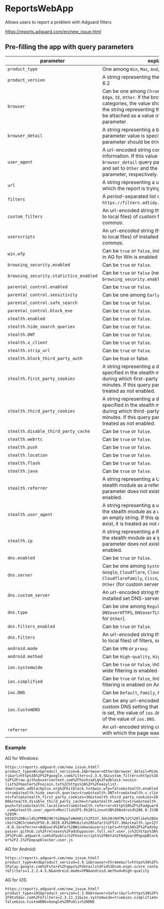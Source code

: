 # ReportsWebApp
Allows users to report a problem with Adguard filters

https://reports.adguard.com/en/new_issue.html

## Pre-filling the app with query parameters

parameter | explanation
--- | ---
`product_type` | One among `Win`, `Mac`, `And`, `iOS`, `Ext`, `Saf`, `Con`.
`product_version` | A string representing the version number. _Example_: 6.2
`browser` |  Can be one among `Chrome`, `Safari`, `Firefox`, `Opera`, `Edge`, `IE`, `Other`. If the browser does not fall into this categories, the value should be set as `Other` and the string representing the browser name should be attached as a value of a `browser_detail` parameter.
`browser_detail` |  A string representing a browser's name. When this parameter value is specified, the value of `browser` parameter should be `Other`.
`user_agent` | A url-encoded string containing user agent information. If this value is set, `browser` and `browser_detail` query parameters will be ignored and set to `Other` and the value of `user_agent` parameter, respectively.
`url` |  A string representing a url where the problem in which the report is trying to report takes place.
`filters`| A _period_-separated list of filterIds, as specified in `https://filters.adtidy.org/windows/filters.json`.
`custom_filters` | An url-encoded string that includes URLs (or paths to local files) of custom filters, separated by _commas_.
`userscripts` | An url-encoded string that includes URLs (or paths to local files) of installed userscripts, separated by _commas_.
`win.wfp` | Can be `true` or `false`, indicates whether WFP driver in AG for Win is enabled or not.
`browsing_security.enabled`| Can be `true` or `false`.
`browsing_security.statictics_enabled`| Can be `true` or `false` (needed if `browsing_security.enabled` is `true`).
`parental_control.enabled`| Can be `true` or `false`.
`parental_control.sensitivity`| Can be one among `Early`, `Young`, `Teen` or `Disabled`.
`parental_control.safe_search`| Can be `true` or `false`.
`parental_control.block_exe`| Can be `true` or `false`.
`stealth.enabled`| Can be `true` or `false`.
`stealth.hide_search_queries` | Can be `true` or `false`.
`stealth.DNT` | Can be `true` or `false`.
`stealth.x_client` | Can be `true` or `false`.
`stealth.strip_url` | Can be `true` or `false`.
`stealth.block_third_party_auth` | Can be true or false.
`stealth.first_party_cookies` | A string representing a decimal number that is specified in the stealth module indicating a time during which first-party cookies to be kept in minutes. If this query parameter does not exist, it is treated as not enabled.
`stealth.third_party_cookies` | A string representing a decimal number that is specified in the stealth module indicating a time during which third-party cookies to be kept in minutes. If this query parameter does not exist, it is treated as not enabled.
`stealth.disable_third_party_cache` | Can be `true` or `false`.
`stealth.webrtc` |  Can be `true` or `false`.
`stealth.push` |  Can be `true` or `false`.
`stealth.location` |  Can be `true` or `false`.
`stealth.flash` | Can be `true` or `false`.
`stealth.java` | Can be `true` or `false`.
`stealth.referrer` |  A string representing a URL that is used by the stealth module as a referrer value. If this query parameter does not exist, it is treated as not enabled.
`stealth.user_agent` |  A string representing a user agent that is used by the stealth module as a user agent value. It can be an empty string. If this query parameter does not exist, it is treated as not enabled.
`stealth.ip` |  A string representing a IP address that is used by the stealth module as a ip address. If this query parameter does not exist, it is treated as not enabled.
`dns.enabled`| Can be `true` or `false`.
`dns.server`| Can be one among `System`, `AdGuard`, `AdGuardFamily`, `Google`, `Cloudflare`, `CloudflareAntiMalware`, `CloudflareFamily`, `Cisco`, `CiscoFamily`, `Quad9` or `Other` (for custom server).
`dns.custom_server` | An url-encoded string that includes URLs of installed set DNS-servers, separated by _commas_.
`dns.type`| Can be one among `Regular`, `DNSCrypt`, `DNSoverHTTPS`, `DNSoverTLS` (depands on server; not for `Other`).
`dns.filters_enabled`| Can be `true` or `false`.
`dns.filters`| An url-encoded string that includes URLs (or paths to local files) of filters, separated by _commas_.
`android.mode` | Can be `VPN` or `proxy`.
`android.method` | Can be `High-quality`, `High-speed`, or `Simplified`.
`ios.systemwide` | Can be `true` or `false`, indicates whether system-wide filtering is enabled on Adguard iOS or not.
`ios.simplified` | Can be `true` or `false`, indicates whether simplified filtering is enabled on Adguard iOS or not. 
`ios.DNS` | Can be  `Default`, `Family`, `None`.
`ios.CustomDNS` | Can be any url-encoded string that indicates the custom DNS setting that is being used. If this value is set, the value of `ios.DNS` will be `Other` regardless of the value of `ios.DNS`.
`referrer` | An url-encoded string containing referrer value with which the page was visited.

### Example 
AG for Windows:

`https://reports.adguard.com/new_issue.html?product_type=Win&product_version=6.2&browser=Other&browser_detail=Midori&url=http%3A%2F%2Fgoogle.com&filters=2.3.4.5&custom_filters=https%3A%2F%2Fraw.githubusercontent.com%2Fhoshsadiq%2Fadblock-nocoin-list%2Fmaster%2Fnocoin.txt%2Chttps%3A%2F%2Feasylist-downloads.adblockplus.org%2Fbitblock.txt&win.wfp=false&stealth.enabled=true&stealth.hide_search_queries=true&stealth.DNT=true&stealth.x_client=false&stealth.first_party_cookies=30&stealth.third_party_cookies=2880&stealth.disable_third_party_cache=true&stealth.webrtc=true&stealth.push=false&stealth.location=true&stealth.referrer=http%3A%2F%2Fadguard.com&stealth.user_agent=Mozilla%2F5.0%20(Linux%3B%20Android%206.0.1%3B%20SM-G920I%20Build%2FMMB29K)%20AppleWebKit%2F537.36%20(KHTML%2C%20like%20Gecko)%20Chrome%2F58.0.3029.83%20Mobile%20Safari%2F537.36&stealth.ip=127.0.0.1&referrer=AdGuard%20For%20Windows&userscripts=http%3A%2F%2Fadsbypasser.github.io%2Freleases%2Fadsbypasser.full.es7.user.js%2Chttps%3A%2F%2Fcdn.adguard.com%2Fpublic%2FUserscripts%2FBeta%2FAdguardPopupBlocker%2F2.1%2Fpopupblocker.user.js`

AG for Android:

`https://reports.adguard.com/new_issue.html?product_type=And&product_version=2.9.1&browser=Chrome&url=https%3A%2F%2Fplay.google.com%2Fstore%2Fapps%2Fdetails%3Fid%3Dcom.espn.score_center&filters=1.2.3.4.5.6&android.mode=VPN&android.method=High-quality`

AG for iOS:

`https://reports.adguard.com/new_issue.html?product_type=iOS&product_version=1.3.0&browser=Safari&url=https%3A%2F%2F9to5mac.com%2F&filters=2.3.11.12&ios.systemwide=true&ios.simplified=false&ios.CustomDNS=Google%20Public%20DNS`
